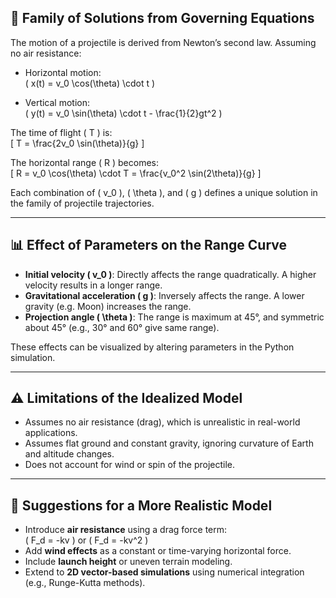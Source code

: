 ## 📘 Family of Solutions from Governing Equations

The motion of a projectile is derived from Newton’s second law. Assuming no air resistance:

- Horizontal motion:  
  \( x(t) = v_0 \cos(\theta) \cdot t \)

- Vertical motion:  
  \( y(t) = v_0 \sin(\theta) \cdot t - \frac{1}{2}gt^2 \)

The time of flight \( T \) is:  
\[
T = \frac{2v_0 \sin(\theta)}{g}
\]

The horizontal range \( R \) becomes:  
\[
R = v_0 \cos(\theta) \cdot T = \frac{v_0^2 \sin(2\theta)}{g}
\]

Each combination of \( v_0 \), \( \theta \), and \( g \) defines a unique solution in the family of projectile trajectories.

---

## 📊 Effect of Parameters on the Range Curve

- **Initial velocity \( v_0 \)**: Directly affects the range quadratically. A higher velocity results in a longer range.
- **Gravitational acceleration \( g \)**: Inversely affects the range. A lower gravity (e.g. Moon) increases the range.
- **Projection angle \( \theta \)**: The range is maximum at 45°, and symmetric about 45° (e.g., 30° and 60° give same range).

These effects can be visualized by altering parameters in the Python simulation.

---

## ⚠️ Limitations of the Idealized Model

- Assumes no air resistance (drag), which is unrealistic in real-world applications.
- Assumes flat ground and constant gravity, ignoring curvature of Earth and altitude changes.
- Does not account for wind or spin of the projectile.

---

## 🧠 Suggestions for a More Realistic Model

- Introduce **air resistance** using a drag force term:  
  \( F_d = -kv \) or \( F_d = -kv^2 \)
- Add **wind effects** as a constant or time-varying horizontal force.
- Include **launch height** or uneven terrain modeling.
- Extend to **2D vector-based simulations** using numerical integration (e.g., Runge-Kutta methods).

